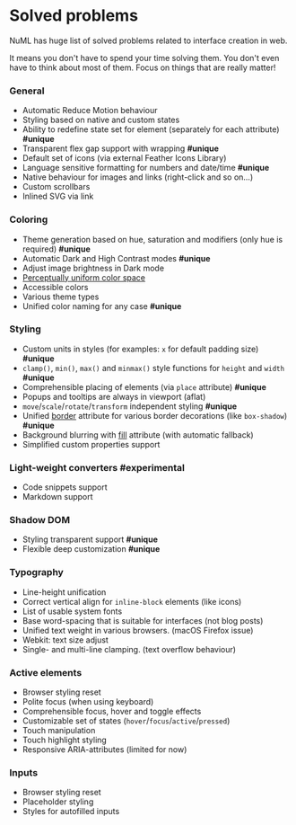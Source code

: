 # Solved problems

NuML has huge list of solved problems related to interface creation in web.

It means you don't have to spend your time solving them. You don't even have to think about most of them. Focus on things that are really matter!

### General

* Automatic Reduce Motion behaviour
* Styling based on native and custom states
* Ability to redefine state set for element (separately for each attribute) **#unique**
* Transparent flex gap support with wrapping **#unique**
* Default set of icons (via external Feather Icons Library)
* Language sensitive formatting for numbers and date/time **#unique**
* Native behaviour for images and links (right-click and so on…)
* Custom scrollbars
* Inlined SVG via link

### Coloring

* Theme generation based on hue, saturation and modifiers (only hue is required) **#unique**
* Automatic Dark and High Contrast modes **#unique**
* Adjust image brightness in Dark mode
* [Perceptually uniform color space](!https://www.hsluv.org/)
* Accessible colors
* Various theme types
* Unified color naming for any case **#unique**

### Styling

* Custom units in styles (for examples: `x` for default padding size) **#unique**
* `clamp()`, `min()`, `max()` and `minmax()` style functions for `height` and `width` **#unique**
* Comprehensible placing of elements (via `place` attribute) **#unique**
* Popups and tooltips are always in viewport (aflat)
* `move`/`scale`/`rotate`/`transform` independent styling **#unique**
* Unified [border](/reference/attributes/border.md) attribute for various border decorations (like `box-shadow`) **#unique**
* Background blurring with [fill](/reference/attributes/fill.md) attribute (with automatic fallback)
* Simplified custom properties support

### Light-weight converters **#experimental**

* Code snippets support
* Markdown support

### Shadow DOM

* Styling transparent support **#unique**
* Flexible deep customization **#unique**

### Typography

* Line-height unification
* Correct vertical align for `inline-block` elements (like icons)
* List of usable system fonts
* Base word-spacing that is suitable for interfaces (not blog posts)
* Unified text weight in various browsers. (macOS Firefox issue)
* Webkit: text size adjust
* Single- and multi-line clamping. (text overflow behaviour)

### Active elements

* Browser styling reset
* Polite focus (when using keyboard)
* Comprehensible focus, hover and toggle effects
* Customizable set of states (`hover`/`focus`/`active`/`pressed`)
* Touch manipulation
* Touch highlight styling
* Responsive ARIA-attributes (limited for now)

### Inputs

* Browser styling reset
* Placeholder styling
* Styles for autofilled inputs

